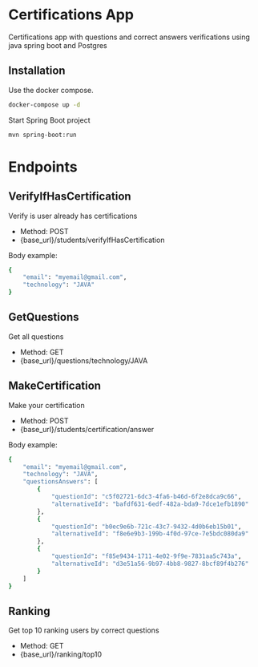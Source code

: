 # Certifications App

Certifications app with questions and correct answers verifications using java spring boot and Postgres

## Installation

Use the docker compose.

```bash
docker-compose up -d
```
Start Spring Boot project
```bash
mvn spring-boot:run
```

# Endpoints

## VerifyIfHasCertification
Verify is user already has certifications
 - Method: POST
 - {base_url}/students/verifyIfHasCertification

Body example:
```bash
{
    "email": "myemail@gmail.com",
    "technology": "JAVA"
}
```
## GetQuestions
Get all questions
 - Method: GET
 - {base_url}/questions/technology/JAVA


## MakeCertification
Make your certification
 - Method: POST
 - {base_url}/students/certification/answer

Body example:
```bash
{
    "email": "myemail@gmail.com",
    "technology": "JAVA",
    "questionsAnswers": [
        {
            "questionId": "c5f02721-6dc3-4fa6-b46d-6f2e8dca9c66",
            "alternativeId": "bafdf631-6edf-482a-bda9-7dce1efb1890"
        },
        {
            "questionId": "b0ec9e6b-721c-43c7-9432-4d0b6eb15b01",
            "alternativeId": "f8e6e9b3-199b-4f0d-97ce-7e5bdc080da9"
        },
        {
            "questionId": "f85e9434-1711-4e02-9f9e-7831aa5c743a",
            "alternativeId": "d3e51a56-9b97-4bb8-9827-8bcf89f4b276"
        }
    ]
}
```

## Ranking
Get top 10 ranking users by correct questions
 - Method: GET
 - {base_url}/ranking/top10



